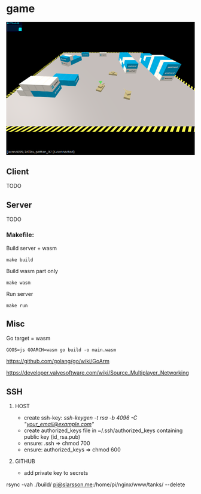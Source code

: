 # game

![alt text](./assets/screen1.png)

## Client
TODO

## Server
TODO

### Makefile:

Build server + wasm
```
make build
```

Build wasm part only
```
make wasm
```

Run server
```
make run
```
## Misc



Go target = wasm
```
GOOS=js GOARCH=wasm go build -o main.wasm
```

https://github.com/golang/go/wiki/GoArm

https://developer.valvesoftware.com/wiki/Source_Multiplayer_Networking



## SSH

1. HOST
    - create ssh-key: <em>ssh-keygen -t rsa -b 4096 -C "your_email@example.com"</em>
    - create authorized_keys file in ~/.ssh/authorized_keys containing public key (id_rsa.pub)
    - ensure: .ssh => chmod 700
    - ensure: authorized_keys => chmod 600

2. GITHUB
    - add private key to secrets



rsync -vah ./build/ pi@slarsson.me:/home/pi/nginx/www/tanks/ --delete
